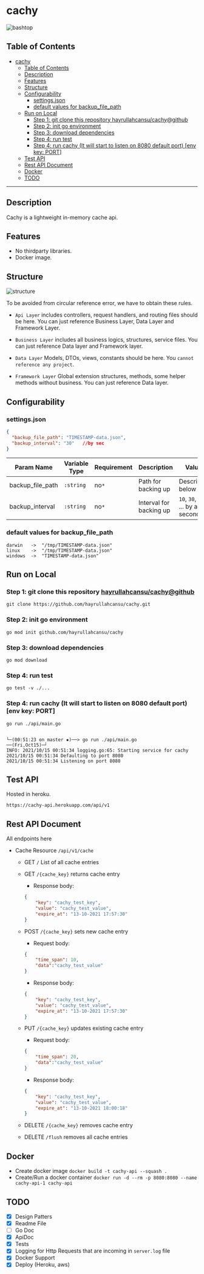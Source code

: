 # cachy
 ![bashtop](images/logo.png)

## Table of Contents

- [cachy](#cachy)
  - [Table of Contents](#table-of-contents)
  - [Description](#description)
  - [Features](#features)
  - [Structure](#structure)
  - [Configurability](#configurability)
    - [settings.json](#settingsjson)
    - [default values for backup_file_path](#default-values-for-backup_file_path)
  - [Run on Local](#run-on-local)
    - [Step 1: git clone this repository hayrullahcansu/cachy@github](#step-1-git-clone-this-repository-hayrullahcansucachygithub)
    - [Step 2: init go environment](#step-2-init-go-environment)
    - [Step 3: download dependencies](#step-3-download-dependencies)
    - [Step 4: run test](#step-4-run-test)
    - [Step 4: run cachy (It will start to listen on 8080 default port) [env key: PORT]](#step-4-run-cachy-it-will-start-to-listen-on-8080-default-port-env-key-port)
  - [Test API](#test-api)
  - [Rest API Document](#rest-api-document)
  - [Docker](#docker)
  - [TODO](#todo)

---


## Description

Cachy is a lightweight in-memory cache api.

## Features

* No thirdparty libraries.
* Docker image.

## Structure
![structure](images/structure.png)

To be avoided from circular reference error, we have to obtain these rules. 

 * `Api Layer` includes controllers, request handlers, and routing files  should be here. You can just reference Business Layer, Data Layer and Framework Layer.

 * `Business Layer` includes all business logics, structures, service files. You can just reference Data layer and Framework layer.

 * `Data Layer` Models, DTOs, views, constants should be here. You `cannot reference any project`.

 * `Framework Layer` Global extension structures, methods, some helper methods without business. You can just reference Data layer.
  
## Configurability


### settings.json 

```json
{
  "backup_file_path": "TIMESTAMP-data.json", 
  "backup_interval": "30"   //by sec
}
```

| Param Name | Variable Type | Requirement | Description                         | Value                                                                             |
|------------|---------------|-------------|-------------------------------------|-------------------------------------------------------------------------------------|
| backup_file_path       | `:string`     |    no`*`   | Path for backing up                       |   Described below  |
| backup_interval      | `:string`     |    no`*`   | Interval for backing up         |  `10`, `30`, `60` ... by any seconds  |

### default values for backup_file_path
```
darwin   ->  "/tmp/TIMESTAMP-data.json"
linux    ->  "/tmp/TIMESTAMP-data.json"
windows  ->  "TIMESTAMP-data.json"
```
## Run on Local 

### Step 1: git clone this repository [hayrullahcansu/cachy@github](https://github.com/hayrullahcansu/cachy)
```
git clone https://github.com/hayrullahcansu/cachy.git
```

### Step 2: init go environment
```
go mod init github.com/hayrullahcansu/cachy
```
### Step 3: download dependencies
```
go mod download
```
### Step 4: run test
```
go test -v ./... 
```
### Step 4: run cachy (It will start to listen on 8080 default port) [env key: PORT]
```
go run ./api/main.go
```
```

└─(00:51:23 on master ✹)──> go run ./api/main.go               ──(Fri,Oct15)─┘
INFO: 2021/10/15 00:51:34 logging.go:65: Starting service for cachy
2021/10/15 00:51:34 Defaulting to port 8080
2021/10/15 00:51:34 Listening on port 8080
```
## Test API 

Hosted in heroku.

`https://cachy-api.herokuapp.com/api/v1`
## Rest API Document

All endpoints here
- Cache Resource `/api/v1/cache`
  - GET `/` List of all cache entries
  - GET `/{cache_key}` returns cache entry
    - Response body: 
    ```json
    {
        "key": "cachy_test_key",
        "value": "cachy_test_value",
        "expire_at": "13-10-2021 17:57:30"
    }
    ```
  - POST `/{cache_key}` sets new cache entry
    - Request body: 
    ```json
    {
        "time_span": 10,
        "data":"cachy_test_value"
    }
    ```
    - Response body: 
    ```json
    {
        "key": "cachy_test_key",
        "value": "cachy_test_value",
        "expire_at": "13-10-2021 17:57:30"
    }
    ```
  - PUT `/{cache_key}` updates existing cache entry
     - Request body: 
    ```json
    {
        "time_span": 20,
        "data":"cachy_test_value"
    }
    ```
      - Response body: 
    ```json
    {
        "key": "cachy_test_key",
        "value": "cachy_test_value",
        "expire_at": "13-10-2021 18:00:18"
    }
    ```

  - DELETE `/{cache_key}` removes cache entry
    
  - DELETE `/flush` removes all cache entries
    

## Docker

- Create docker image `docker build -t cachy-api --squash .` 
- Create/Run a docker container `docker run -d --rm -p 8080:8080 --name cachy-api-1 cachy-api` 
  
## TODO

- [x] Design Patters
- [x] Readme File
- [ ] Go Doc
- [x] ApiDoc
- [x] Tests
- [x] Logging for Http Requests that are incoming in `server.log` file
- [x] Docker Support
- [x] Deploy (Heroku, aws)